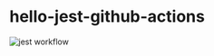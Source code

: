 # hello-jest-github-actions

![jest workflow](https://github.com/github/docs/actions/workflows/jest.yml/badge.svg)